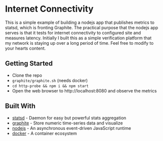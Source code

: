 # Internet Connectivity

This is a simple example of building a nodejs app that publishes metrics to statsd, which is fronting Graphite. The practical purpose that the nodejs app serves is that it tests for internet connectivity to configured site and measures latency. Initially I built this as a simple verification platform that my network is staying up over a long period of time. Feel free to modify to your hearts content.

## Getting Started

* Clone the repo
* `graphite/graphite.sh` (needs docker)
* `cd http-probe && npm i && npm start`
* Open the web browser to http://localhost:8080 and observe the metrics

## Built With

* [statsd](https://github.com/statsd/statsd) - Daemon for easy but powerful stats aggregation
* [graphite](https://graphiteapp.org/) - Store numeric time-series data and visualize
* [nodejs](https://nodejs.org/en/about/) - An asynchronous event-driven JavaScript runtime
* [docker](https://docker.com) - A container ecosystem
